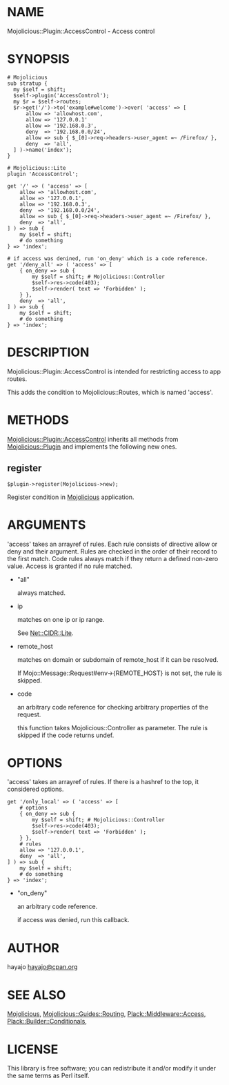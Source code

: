 # NAME

Mojolicious::Plugin::AccessControl - Access control

# SYNOPSIS

    # Mojolicious
    sub stratup {
      my $self = shift;
      $self->plugin('AccessControl');
      my $r = $self->routes;
      $r->get('/')->to('example#welcome')->over( 'access' => [
          allow => 'allowhost.com',
          allow => '127.0.0.1'
          allow => '192.168.0.3',
          deny  => '192.168.0.0/24',
          allow => sub { $_[0]->req->headers->user_agent =~ /Firefox/ },
          deny  => 'all',
      ] )->name('index');
    }

    # Mojolicious::Lite
    plugin 'AccessControl';

    get '/' => ( 'access' => [
        allow => 'allowhost.com',
        allow => '127.0.0.1',
        allow => '192.168.0.3',
        deny  => '192.168.0.0/24',
        allow => sub { $_[0]->req->headers->user_agent =~ /Firefox/ },
        deny  => 'all',
    ] ) => sub {
        my $self = shift;
        # do something
    } => 'index';

    # if access was denined, run 'on_deny' which is a code reference.
    get '/deny_all' => ( 'access' => [
        { on_deny => sub {
            my $self = shift; # Mojolicious::Controller
            $self->res->code(403);
            $self->render( text => 'Forbidden' );
        } },
        deny  => 'all',
    ] ) => sub {
        my $self = shift;
        # do something
    } => 'index';

# DESCRIPTION

Mojolicious::Plugin::AccessControl is intended for restricting access to app routes.

This adds the condition to Mojolicious::Routes, which is named 'access'.

# METHODS

[Mojolicious::Plugin::AccessControl](http://search.cpan.org/perldoc?Mojolicious::Plugin::AccessControl) inherits all methods from [Mojolicious::Plugin](http://search.cpan.org/perldoc?Mojolicious::Plugin) and implements the following new ones.

## register

    $plugin->register(Mojolicious->new);

Register condition in [Mojolicious](http://search.cpan.org/perldoc?Mojolicious) application.

# ARGUMENTS

'access' takes an arrayref of rules. Each rule consists of directive allow or deny and their argument. Rules are checked in the order of their record to the first match. Code rules always match if they return a defined non-zero value. Access is granted if no rule matched.

- "all"

    always matched.

- ip

    matches on one ip or ip range.

    See [Net::CIDR::Lite](http://search.cpan.org/perldoc?Net::CIDR::Lite).

- remote\_host

    matches on domain or subdomain of remote\_host if it can be resolved.

    If Mojo::Message::Request\#env->{REMOTE\_HOST} is not set, the rule is skipped.

- code

    an arbitrary code reference for checking arbitrary properties of the request.

    this function takes Mojolicious::Controller as parameter. The rule is skipped if the code returns undef.

# OPTIONS

'access' takes an arrayref of rules. If there is a hashref to the top, it considered options.

    get '/only_local' => ( 'access' => [
        # options
        { on_deny => sub {
            my $self = shift; # Mojolicious::Controller
            $self->res->code(403);
            $self->render( text => 'Forbidden' );
        } },
        # rules
        allow => '127.0.0.1',
        deny  => 'all',
    ] ) => sub {
        my $self = shift;
        # do something
    } => 'index';

- "on\_deny"

    an arbitrary code reference.

    if access was denied, run this callback.

# AUTHOR

hayajo <hayajo@cpan.org>

# SEE ALSO

[Mojolicious](http://search.cpan.org/perldoc?Mojolicious), [Mojolicious::Guides::Routing](http://search.cpan.org/perldoc?Mojolicious::Guides::Routing), [Plack::Middleware::Access](http://search.cpan.org/perldoc?Plack::Middleware::Access), [Plack::Builder::Conditionals](http://search.cpan.org/perldoc?Plack::Builder::Conditionals),

# LICENSE

This library is free software; you can redistribute it and/or modify
it under the same terms as Perl itself.
